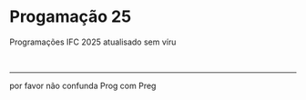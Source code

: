<h1>Progamação 25</h1>
<p>Programações IFC 2025 atualisado sem víru</p>
<br>
<hr>
<p>por favor não confunda Prog com Preg</p>
